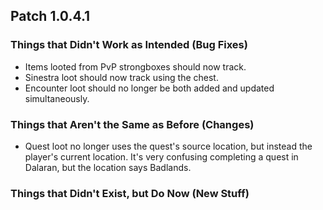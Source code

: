 ## Patch 1.0.4.1
### Things that Didn't Work as Intended (Bug Fixes)
- Items looted from PvP strongboxes should now track.
- Sinestra loot should now track using the chest.
- Encounter loot should no longer be both added and updated simultaneously.

### Things that Aren't the Same as Before (Changes)
- Quest loot no longer uses the quest's source location, but instead the player's current location. It's very confusing completing a quest in Dalaran, but the location says Badlands.

### Things that Didn't Exist, but Do Now (New Stuff)